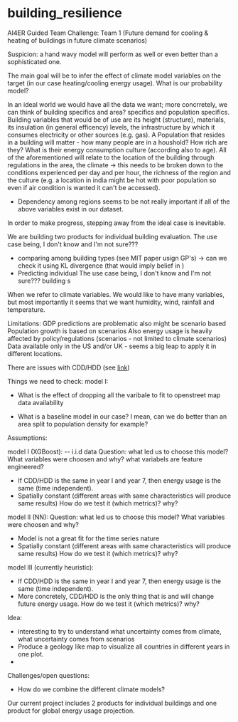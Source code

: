 # building_resilience
AI4ER Guided Team Challenge: Team 1 (Future demand for cooling &amp; heating of buildings in future climate scenarios)

Suspicion: a hand wavy model will perform as well or even better than a sophisticated one.

The main goal will be to infer the effect of climate model variables on the target (in our case heating/cooling energy usage). 
What is our probability model? 

In an ideal world we would have all the data we want; more concrretely, we can think of building specifics and area? specifics and population specifics. Building variables that would be of use are its height (structure), materials, its insulation (in general efficency) levels, the infrastructure by which it consumes electricity or other sources (e.g. gas). A Population that resides in a building will matter - how many people are in a houshold? How rich are they? What is their energy consumption culture (according also to age). All of the aforementioned will relate to the location of the building through regulations in the area, the climate -> this needs to be broken down to the conditions experienced per day and per hour, the richness of the region and the culture (e.g. a location in india might be hot with poor population so even if air condition is wanted it can't be accessed). 
 - Dependency among regions seems to be not really important if all of the above variables exist in our dataset. 
 
In order to make progress, stepping away from the ideal case is inevitable.

We are building two products for individual building evaluation. 
The use case being, I don't know and I'm not sure??? 
 - comparing among building types (see MIT paper usign GP's) -> can we check it using KL divergence (that would imply belief in )
 - Predicting individual 
The use case being, I don't know and I'm not sure??? building s

When we refer to climate variables. We would like to have many variables, but most importantly it seems that we want humidity, wind, rainfall and temperature. 

Limitations: 
GDP predictions are problematic also might be scenario based
Population growth is based on scenarios 
Also energy usage is heavily affected by policy/regulations (scenarios - not limited to climate scenarios)
Data available only in the US and/or UK - seems a big leap to apply it in different locations. 

There are issues with CDD/HDD (see [link](https://www.energylens.com/articles/degree-days))

Things we need to check: 
model I: 
- What is the effect of dropping all the varibale to fit to openstreet map data availability

* What is a baseline model in our case? I mean, can we do better than an area split to population density for example? 

Assumptions: 

model I (XGBoost):
 -- i.i.d data
Question: what led us to choose this model?
What variables were choosen and why? what variabels are feature engineered? 
 - If CDD/HDD is the same in year I and year 7, then energy usage is the same (time independent). 
 - Spatially constant (different areas with same characteristics will produce same results)
How do we test it (which metrics)? why?
 
model II (NN):
Question: what led us to choose this model? 
What variables were choosen and why?
- Model is not a great fit for the time series nature 
- Spatially constant (different areas with same characteristics will produce same results)
How do we test it (which metrics)? why?

model III (currently heuristic): 
- If CDD/HDD is the same in year I and year 7, then energy usage is the same (time independent).
-  More concretely, CDD/HDD is the only thing that is and will change future energy usage. 
How do we test it (which metrics)? why?


Idea:
- interesting to try to understand what uncertainty comes from climate, what uncertainty comes from scenarios
- Produce a geology like map to visualize all countries in different years in one plot.
- 

Challenges/open questions: 
- How do we combine the different climate models?



Our current project includes 2 products for individual buildings and one product for global energy usage projection.





